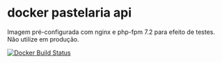 # docker pastelaria api
Imagem pré-configurada com nginx e php-fpm 7.2 para efeito de testes. Não utilize em produção. 


[![Docker Build Status](https://img.shields.io/docker/automated/marcosfreitas/demo-pastelaria-api?style=for-the-badge)](https://hub.docker.com/r/marcosfreitas/demo-pastelaria-api/)
